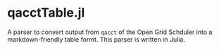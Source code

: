 # qacctTable.jl
A parser to convert output from `qacct` of the Open Grid Schduler into a markdown-friendly table formt. This parser is written in Julia.
